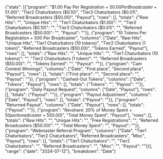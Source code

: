 {"stats": [{"program": "$1.00 Pay Per Registration + $50.00 Per Broadcaster + 5% Referred Affiliate Income", "columns": ["Date", "Raw Hits", "Unique Hits", "Tier1 Chaturbators ($1.00)", "Tier2 Chaturbators ($0.10)", "Tier3 Chaturbators ($0.01)", "Referred Broadcasters ($50.00)", "Payout"], "rows": [], "totals": {"Raw Hits": "", "Unique Hits": "", "Tier1 Chaturbators ($1.00)": "", "Tier2 Chaturbators ($0.10)": "", "Tier3 Chaturbators ($0.01)": "", "Referred Broadcasters ($50.00)": "", "Payout": ""}}, {"program": "10 Tokens Per Registration + 500 Per Broadcaster", "columns": ["Date", "Raw Hits", "Unique Hits", "Tier1 Chaturbators (10 tokens)", "Tier2 Chaturbators (1 token)", "Referred Broadcasters ($50.00)", "Tokens Earned", "Payout"], "rows": [], "totals": {"Raw Hits": "", "Unique Hits": "", "Tier1 Chaturbators (10 tokens)": "", "Tier2 Chaturbators (1 token)": "", "Referred Broadcasters ($50.00)": "", "Tokens Earned": "", "Payout": ""}}, {"program": "Cam Contest Winnings", "columns": ["Date", "First place", "Second place", "Payout"], "rows": [], "totals": {"First place": "", "Second place": "", "Payout": ""}}, {"program": "Cashed-Out Tokens", "columns": ["Date", "Tokens", "Payout"], "rows": [], "totals": {"Tokens": "", "Payout": ""}}, {"program": "Daily Payout Request", "columns": ["Date", "Payout"], "rows": [], "totals": {"Payout": ""}}, {"program": "Payout Adjustment", "columns": ["Date", "Payout"], "rows": [], "totals": {"Payout": ""}}, {"program": "Returned Payout", "columns": ["Date", "Payout"], "rows": [], "totals": {"Payout": ""}}, {"program": "Revshare: 20% of Money Spent + $50 per broadcaster + 5% Referred Affiliate Income", "columns": ["Date", "Raw Hits", "Unique Hits", "Free Registrations", "Referred Broadcasters ($50.00)", "Total Money Spent", "Payout"], "rows": [], "totals": {"Raw Hits": "", "Unique Hits": "", "Free Registrations": "", "Referred Broadcasters ($50.00)": "", "Total Money Spent": "", "Payout": ""}}, {"program": "Webmaster Referral Program", "columns": ["Date", "Tier1 Chaturbators", "Tier2 Chaturbators", "Referred Broadcasters", "Misc", "Payout"], "rows": [], "totals": {"Tier1 Chaturbators": "", "Tier2 Chaturbators": "", "Referred Broadcasters": "", "Misc": "", "Payout": ""}}], "range": {"date": "2024-07-12"}, "breakdown": "Date"}